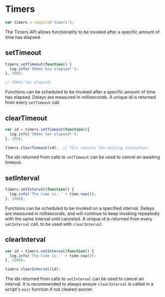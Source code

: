 # Timers

```javascript
var timers = require('timers');
```

The Timers API allows functionality to be invoked after a specific amount of time has elapsed.


## setTimeout

```javascript
timers.setTimeout(function() {
  log.info('500ms has elapsed!');
}, 500);

// 500ms has elapsed!
```

Functions can be scheduled to be invoked after a specific amount of time has elapsed. Delays are measured in milliseconds. A unique id is returned from every `setTimeout` call.

## clearTimeout
```javascript
var id = timers.setTimeout(function(){
  log.info('500ms has elapsed!');
}, 500);

timers.clearTimeout(id);  // This cancels the waiting invocation.
```

The ids returned from calls to `setTimeout` can be used to cancel an awaiting timeout.

## setInterval

```javascript
timers.setInterval(function() {
  log.info('The time is: ' + time.now());
}, 1000);
```

Functions can be scheduled to be invoked on a specified interval. Delays are measured in milliseconds, and will continue to keep invoking repeatedly with the same interval until canceled. A unique id is returned from every `setInterval` call, to be used with `clearInterval`.

## clearInterval

```javascript
var id = timers.setInterval(function() {
  log.info('The time is: ' + time.now());
}, 1000);

timers.clearInterval(id);
```

The ids returned from calls to `setInterval` can be used to cancel an interval. It is recommended to always ensure `clearInterval` is called in a script's `exit` function if not cleared sooner.
